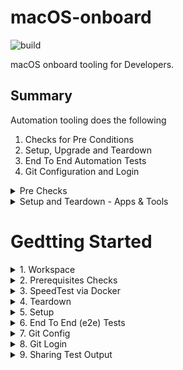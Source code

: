 # macOS-onboard

![build](https://github.com/rajasoun/mac-onboard/actions/workflows/pipeline.yml/badge.svg)

macOS onboard tooling for Developers.

## Summary

Automation tooling does the following 
1. Checks for Pre Conditions
2. Setup, Upgrade and Teardown 
3. End To End Automation Tests
4. Git Configuration and Login

<details>
<summary>Pre Checks</summary>

- Containerization - 
   - Check macOS Version for Compatibility >=10.15
   - RAM Size > 4 GB
   - VirtualBox <= 4.3.30 must not be installed as it is not compatible with Docker Desktop
   - Download [Docker Desktop for Mac](https://docs.docker.com/desktop/mac/install/) Binary based on Chipset Type and install in headless mode
    - Check buildkit is set to false for Apple Chip in ~/.docker/daemon.json
   - [Xcode Tools](https://developer.apple.com/xcode/) 
</details>

<details>
<summary>Setup and Teardown - Apps & Tools</summary>

1. Package Manager - [Homebrew](https://brew.sh/)
    - Nix Tools
        - zsh
        - zsh-autosuggestions - Suggests commands as you type based on history and completions.
        - zsh-syntax-highlighting - Syntax highlighter for the Zsh shell
        - [coreutils](https://www.gnu.org/software/coreutils/) -  File, shell and text manipulation utilities
    - Internet Tool
        - ca-certificates - [Digital Certificate](https://i.stack.imgur.com/mR9xE.png) issued by a certificate authority (CA), so SSL clients (such as wget, curl, httpie) can use it to verify the SSL certificates sign by this CA
        - wget - Retrieving files using HTTP, HTTPS, FTP and FTPS
        - curl - Transferring data with URLs
        - openssl - General-purpose cryptography for secure communication.
        - netcat - Networking utility which reads and writes data across networks
        - [httpie](https://httpie.io/) - Command-line HTTP and API testing client
    - Programming Languages
        - [go](https://go.dev/)
        - [python@3.10](https://www.python.org/)
        - [node](https://nodejs.org/en/)
    - Programming Tools
        - [gh](https://github.com/cli/cli) - GitHub on the command line
        - [jq](https://stedolan.github.io/jq/) - sed for JSON data
1. Editors 
    - Visual Studio Code [Extensions](https://code.visualstudio.com/docs/editor/extension-marketplace)
        - [ms-vscode-remote.remote-containers](https://marketplace.visualstudio.com/items?itemName=ms-vscode-remote.remote-containers) - [Developing inside a Container](https://code.visualstudio.com/docs/remote/containers)

</details>

# Gedtting Started

<details>
<summary>1. Workspace </summary>

In macOS Terminal Window, Run following commands for workspace setup

```sh
mkdir -p ${HOME}/workspace
cd workspace
git clone https://github.com/rajasoun/mac-onboard
cd mac-onboard
```
</details>

<details>
<summary>2. Prerequisites Checks</summary>
In macOS Terminal Window, Run Prerequisites Checks 

```sh
./assist.sh pre-checks
```
</details>

<details>
<summary>3. SpeedTest via Docker</summary>
In macOS Terminal Window, Run Prerequisites Checks for Docker

```sh
./assist.sh speed-test
```
</details>

<details>
<summary>4. Teardown </summary>
In macOS Terminal Window, Run following command to teardown the existing setup (if any)

```sh
./assist.sh teardown # Will remove all packages
```
</details>

<details>
<summary>5. Setup </summary>
In macOS Terminal Window, Run following commands for application installation

```sh
./assist.sh setup
```
</details>

<details>
<summary>6. End To End (e2e) Tests  </summary>
In macOS Terminal Window, Run following commands for application installation end to end tests

```sh
./assist.sh test
```
</details>

<details>
<summary>7. Git Config </summary>
In macOS Terminal Window, Run following commands for git configuration

```sh
./assist.sh git-config
```
</details>

<details>
<summary>8. Git Login </summary>
In macOS Terminal Window, Run following commands for git Login via Token

```sh
export $(grep -v '^#' env.ini | xargs)
gh auth login --hostname $GIT --git-protocol ssh 
```

Store the token in github.token file and Validate via 

```sh
./assist.sh git-login
```
</details>

<details>
<summary>9. Sharing Test Output </summary>

Execute using `script` command and share the log.txt

```sh
script log.txt ./assist.sh teardown
script log.txt ./assist.sh setup
script log.txt ./assist.sh test
script log.txt ./assist.sh pre-checks
script log.txt ./assist.sh speed-test
script log.txt ./assist.sh check
```
</details>
